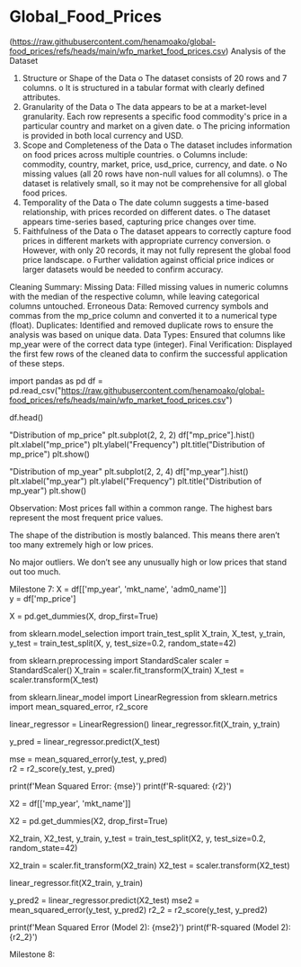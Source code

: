 # Global_Food_Prices
(https://raw.githubusercontent.com/henamoako/global-food_prices/refs/heads/main/wfp_market_food_prices.csv)
Analysis of the Dataset
1.	Structure or Shape of the Data
o	The dataset consists of 20 rows and 7 columns.
o	It is structured in a tabular format with clearly defined attributes.
2.	Granularity of the Data
o	The data appears to be at a market-level granularity. Each row represents a specific food commodity's price in a particular country and market on a given date.
o	The pricing information is provided in both local currency and USD.
3.	Scope and Completeness of the Data
o	The dataset includes information on food prices across multiple countries.
o	Columns include: commodity, country, market, price, usd_price, currency, and date.
o	No missing values (all 20 rows have non-null values for all columns).
o	The dataset is relatively small, so it may not be comprehensive for all global food prices.
4.	Temporality of the Data
o	The date column suggests a time-based relationship, with prices recorded on different dates.
o	The dataset appears time-series based, capturing price changes over time.
5.	Faithfulness of the Data
o	The dataset appears to correctly capture food prices in different markets with appropriate currency conversion.
o	However, with only 20 records, it may not fully represent the global food price landscape.
o	Further validation against official price indices or larger datasets would be needed to confirm accuracy.

Cleaning Summary:
Missing Data: Filled missing values in numeric columns with the median of the respective column, while leaving categorical columns untouched.
Erroneous Data: Removed currency symbols and commas from the mp_price column and converted it to a numerical type (float).
Duplicates: Identified and removed duplicate rows to ensure the analysis was based on unique data.
Data Types: Ensured that columns like mp_year were of the correct data type (integer).
Final Verification: Displayed the first few rows of the cleaned data to confirm the successful application of these steps.

import pandas as pd
df = pd.read_csv("https://raw.githubusercontent.com/henamoako/global-food_prices/refs/heads/main/wfp_market_food_prices.csv")

df.head()

"Distribution of mp_price"
plt.subplot(2, 2, 2)
df["mp_price"].hist()
plt.xlabel("mp_price")
plt.ylabel("Frequency")
plt.title("Distribution of mp_price")
plt.show()

"Distribution of mp_year"
plt.subplot(2, 2, 4)
df["mp_year"].hist()
plt.xlabel("mp_year")
plt.ylabel("Frequency")
plt.title("Distribution of mp_year")
plt.show()

Observation:
Most prices fall within a common range. The highest bars represent the most frequent price values.

The shape of the distribution is mostly balanced. This means there aren’t too many extremely high or low prices.

No major outliers. We don’t see any unusually high or low prices that stand out too much.

Milestone 7:
X = df[['mp_year', 'mkt_name', 'adm0_name']]  
y = df['mp_price']


X = pd.get_dummies(X, drop_first=True)


from sklearn.model_selection import train_test_split
X_train, X_test, y_train, y_test = train_test_split(X, y, test_size=0.2, random_state=42)


from sklearn.preprocessing import StandardScaler
scaler = StandardScaler()
X_train = scaler.fit_transform(X_train)
X_test = scaler.transform(X_test)

from sklearn.linear_model import LinearRegression
from sklearn.metrics import mean_squared_error, r2_score


linear_regressor = LinearRegression()
linear_regressor.fit(X_train, y_train)


y_pred = linear_regressor.predict(X_test)


mse = mean_squared_error(y_test, y_pred)  
r2 = r2_score(y_test, y_pred)  

print(f'Mean Squared Error: {mse}')
print(f'R-squared: {r2}')

X2 = df[['mp_year', 'mkt_name']]  


X2 = pd.get_dummies(X2, drop_first=True)


X2_train, X2_test, y_train, y_test = train_test_split(X2, y, test_size=0.2, random_state=42)


X2_train = scaler.fit_transform(X2_train)
X2_test = scaler.transform(X2_test)


linear_regressor.fit(X2_train, y_train)


y_pred2 = linear_regressor.predict(X2_test)
mse2 = mean_squared_error(y_test, y_pred2)
r2_2 = r2_score(y_test, y_pred2)

print(f'Mean Squared Error (Model 2): {mse2}')
print(f'R-squared (Model 2): {r2_2}')

Milestone 8:

